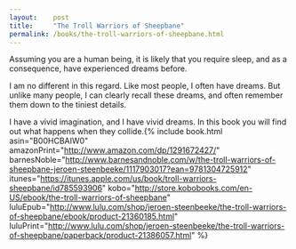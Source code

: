 ```yaml
---
layout:    post
title:     "The Troll Warriors of Sheepbane"
permalink: /books/the-troll-warriors-of-sheepbane.html
---
```


Assuming you are a human being, it is likely that you require sleep, and as a consequence, have experienced dreams before.

I am no different in this regard. Like most people, I often have dreams. But unlike many people, I can clearly recall these dreams, and often remember them down to the tiniest details.

I have a vivid imagination, and I have vivid dreams. In this book you will find out what happens when they collide.{% include book.html asin="B00HCBAIW0" amazonPrint="http://www.amazon.com/dp/1291672427/" barnesNoble="http://www.barnesandnoble.com/w/the-troll-warriors-of-sheepbane-jeroen-steenbeeke/1117903017?ean=9781304725912" itunes="https://itunes.apple.com/us/book/troll-warriors-sheepbane/id785593906" kobo="http://store.kobobooks.com/en-US/ebook/the-troll-warriors-of-sheepbane" luluEpub="http://www.lulu.com/shop/jeroen-steenbeeke/the-troll-warriors-of-sheepbane/ebook/product-21360185.html" luluPrint="http://www.lulu.com/shop/jeroen-steenbeeke/the-troll-warriors-of-sheepbane/paperback/product-21386057.html" %}

